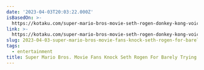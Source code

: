 ```yaml
---
date: '2023-04-03T20:03:22.000Z'
isBasedOn: >-
  https://kotaku.com/super-mario-bros-movie-seth-rogen-donkey-kong-voice-1850293751?_ga=2.55943906.814564691.1680551992-803259876.1674748304
link: >-
  https://kotaku.com/super-mario-bros-movie-seth-rogen-donkey-kong-voice-1850293751?_ga=2.55943906.814564691.1680551992-803259876.1674748304
slug: 2023-04-03-super-mario-bros-movie-fans-knock-seth-rogen-for-barely-trying
tags:
  - entertainment
title: Super Mario Bros. Movie Fans Knock Seth Rogen For Barely Trying
---
```


